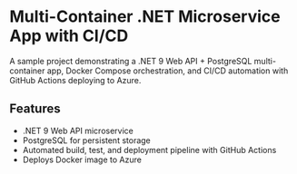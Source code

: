 # Multi-Container .NET Microservice App with CI/CD

A sample project demonstrating a .NET 9 Web API + PostgreSQL multi-container app, Docker Compose orchestration, and CI/CD automation with GitHub Actions deploying to Azure.

## Features

- .NET 9 Web API microservice
- PostgreSQL for persistent storage
- Automated build, test, and deployment pipeline with GitHub Actions
- Deploys Docker image to Azure